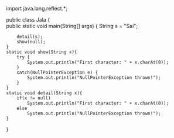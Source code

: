 import java.lang.reflect.*;  
  
public class Jala {  
	public static void main(String[] args) {
		String s = "Sai";

		detail(s);
		show(null);
	}
	static void show(String x){
		try {
			System.out.println("First character: " + x.charAt(0));
		}
		catch(NullPointerException e) {
			System.out.println("NullPointerException thrown!");
		}
	}
	static void detail(String x){
		if(x != null)
			System.out.println("First character: " + x.charAt(0));
		else
			System.out.println("NullPointerException thrown!");
	}
}
